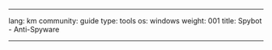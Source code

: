 

---

lang: km
community: guide
type: tools
os: windows
weight: 001
title: Spybot - Anti-Spyware

---

<stub>

